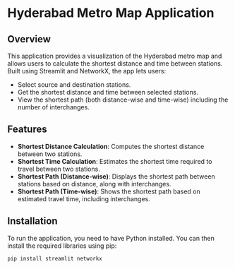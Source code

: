# Hyderabad Metro Map Application

## Overview

This application provides a visualization of the Hyderabad metro map and allows users to calculate the shortest distance and time between stations. Built using Streamlit and NetworkX, the app lets users:

- Select source and destination stations.
- Get the shortest distance and time between selected stations.
- View the shortest path (both distance-wise and time-wise) including the number of interchanges.

## Features

- **Shortest Distance Calculation**: Computes the shortest distance between two stations.
- **Shortest Time Calculation**: Estimates the shortest time required to travel between two stations.
- **Shortest Path (Distance-wise)**: Displays the shortest path between stations based on distance, along with interchanges.
- **Shortest Path (Time-wise)**: Shows the shortest path based on estimated travel time, including interchanges.

## Installation

To run the application, you need to have Python installed. You can then install the required libraries using pip:

```bash
pip install streamlit networkx

